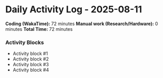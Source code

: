 # Daily Activity Log - 2025-08-11

**Coding (WakaTime):** 72 minutes
**Manual work (Research/Hardware):** 0 minutes
**Total Time:** 72 minutes

### Activity Blocks
- Activity block #1
- Activity block #2
- Activity block #3
- Activity block #4

